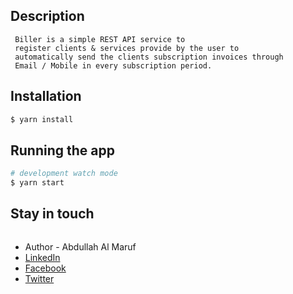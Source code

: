 ## Description
```
 Biller is a simple REST API service to
 register clients & services provide by the user to
 automatically send the clients subscription invoices through
 Email / Mobile in every subscription period.
```
## Installation

```bash
$ yarn install
```

## Running the app

```bash
# development watch mode
$ yarn start
```

## Stay in touch
```

```
- Author - Abdullah Al Maruf
- [LinkedIn](https://linkedin.com/in/aamaruf131)
- [Facebook](https://facebook.com/aamaruf131)
- [Twitter](https://twitter.com/aamaruf131)
